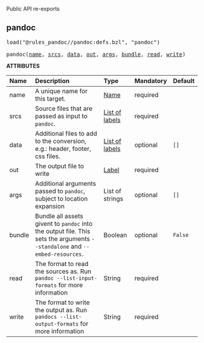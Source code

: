 <!-- Generated with Stardoc: http://skydoc.bazel.build -->

Public API re-exports

<a id="pandoc"></a>

## pandoc

<pre>
load("@rules_pandoc//pandoc:defs.bzl", "pandoc")

pandoc(<a href="#pandoc-name">name</a>, <a href="#pandoc-srcs">srcs</a>, <a href="#pandoc-data">data</a>, <a href="#pandoc-out">out</a>, <a href="#pandoc-args">args</a>, <a href="#pandoc-bundle">bundle</a>, <a href="#pandoc-read">read</a>, <a href="#pandoc-write">write</a>)
</pre>



**ATTRIBUTES**


| Name  | Description | Type | Mandatory | Default |
| :------------- | :------------- | :------------- | :------------- | :------------- |
| <a id="pandoc-name"></a>name |  A unique name for this target.   | <a href="https://bazel.build/concepts/labels#target-names">Name</a> | required |  |
| <a id="pandoc-srcs"></a>srcs |  Source files that are passed as input to `pandoc`.   | <a href="https://bazel.build/concepts/labels">List of labels</a> | required |  |
| <a id="pandoc-data"></a>data |  Additional files to add to the conversion, e.g.: header, footer, css files.   | <a href="https://bazel.build/concepts/labels">List of labels</a> | optional |  `[]`  |
| <a id="pandoc-out"></a>out |  The output file to write   | <a href="https://bazel.build/concepts/labels">Label</a> | required |  |
| <a id="pandoc-args"></a>args |  Additional arguments passed to `pandoc`, subject to location expansion   | List of strings | optional |  `[]`  |
| <a id="pandoc-bundle"></a>bundle |  Bundle all assets givent to `pandoc` into the output file. This sets the arguments `--standalone` and `--embed-resources`.   | Boolean | optional |  `False`  |
| <a id="pandoc-read"></a>read |  The format to read the sources as. Run `pandoc --list-input-formats` for more information   | String | required |  |
| <a id="pandoc-write"></a>write |  The format to write the output as. Run `pandocs --list-output-formats` for more information   | String | required |  |


